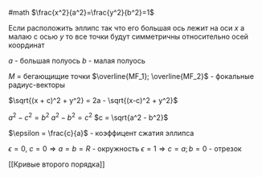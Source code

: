 #math 
$\frac{x^2}{a^2}=\frac{y^2}{b^2}=1$

Если расположить эллипс так что его большая ось лежит на оси $x$ а малаю с осью $y$ то все точки будут симметричны относительно осей координат

$a$ - большая полуось
$b$ - малая полуось


$M$ = бегающищие точки
$\overline{MF_1}; \overline{MF_2}$ - фокальные радиус-векторы

$\sqrt{(x + c)^2 + y^2} = 2a - \sqrt{(x-c)^2 + y^2}$

$a^2 - c^2 = b^2$
$a^2 - b^2 = c^2$
$c = \sqrt{a^2 - b^2}$

$\epsilon = \frac{c}{a}$ - коэффицент сжатия эллипса

$\epsilon = 0,$
$c = 0 \Rightarrow a = b = R$ - окружность
$\epsilon = 1 \Rightarrow c = a; b = 0$ - отрезок

[[Кривые второго порядка]]